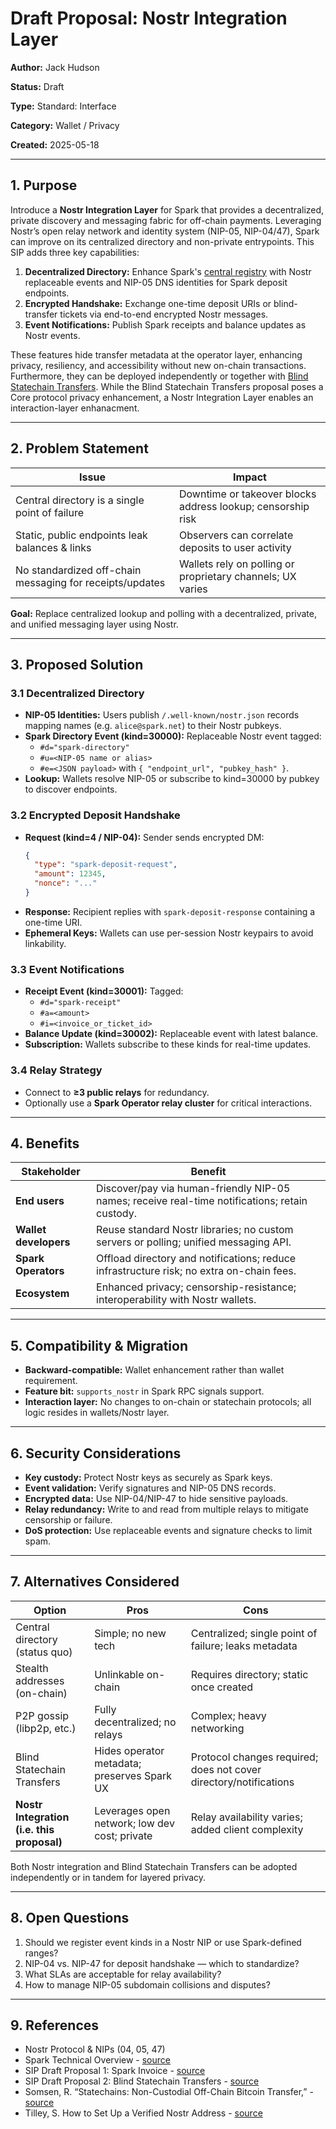 # Draft Proposal: Nostr Integration Layer

**Author:** Jack Hudson

**Status:** Draft

**Type:** Standard: Interface

**Category:** Wallet / Privacy

**Created:** 2025-05-18

---

## 1. Purpose

Introduce a **Nostr Integration Layer** for Spark that provides a decentralized, private discovery and messaging fabric for off-chain payments. Leveraging Nostr’s open relay network and identity system (NIP-05, NIP-04/47), Spark can improve on its centralized directory and non-private entrypoints. This SIP adds three key capabilities:

1. **Decentralized Directory:** Enhance Spark's [central registry](https://sparkscan.io) with Nostr replaceable events and NIP-05 DNS identities for Spark deposit endpoints.
2. **Encrypted Handshake:** Exchange one-time deposit URIs or blind-transfer tickets via end-to-end encrypted Nostr messages.
3. **Event Notifications:** Publish Spark receipts and balance updates as Nostr events.

These features hide transfer metadata at the operator layer, enhancing privacy, resiliency, and accessibility without new on-chain transactions. Furthermore, they can be deployed independently or together with [Blind Statechain Transfers](https://github.com/buildonspark/sip/issues/2). While the Blind Statechain Transfers proposal poses a Core protocol privacy enhancement, a Nostr Integration Layer enables an interaction-layer enhanacment.

---

## 2. Problem Statement

| Issue                                                    | Impact                                                      |
| -------------------------------------------------------- | ----------------------------------------------------------- |
| Central directory is a single point of failure           | Downtime or takeover blocks address lookup; censorship risk |
| Static, public endpoints leak balances & links           | Observers can correlate deposits to user activity           |
| No standardized off-chain messaging for receipts/updates | Wallets rely on polling or proprietary channels; UX varies  |

**Goal:** Replace centralized lookup and polling with a decentralized, private, and unified messaging layer using Nostr.

---

## 3. Proposed Solution

### 3.1 Decentralized Directory

- **NIP-05 Identities:** Users publish `/.well-known/nostr.json` records mapping names (e.g. `alice@spark.net`) to their Nostr pubkeys.
- **Spark Directory Event (kind=30000):** Replaceable Nostr event tagged:
  - `#d="spark-directory"`
  - `#u=<NIP-05 name or alias>`
  - `#e=<JSON payload>` with `{ "endpoint_url", "pubkey_hash" }`.
- **Lookup:** Wallets resolve NIP-05 or subscribe to kind=30000 by pubkey to discover endpoints.

### 3.2 Encrypted Deposit Handshake

- **Request (kind=4 / NIP-04):** Sender sends encrypted DM:
  ```json
  {
    "type": "spark-deposit-request",
    "amount": 12345,
    "nonce": "..."
  }
  ```
- **Response:** Recipient replies with `spark-deposit-response` containing a one-time URI.
- **Ephemeral Keys:** Wallets can use per-session Nostr keypairs to avoid linkability.

### 3.3 Event Notifications

- **Receipt Event (kind=30001):** Tagged:
  - `#d="spark-receipt"`
  - `#a=<amount>`
  - `#i=<invoice_or_ticket_id>`
- **Balance Update (kind=30002):** Replaceable event with latest balance.
- **Subscription:** Wallets subscribe to these kinds for real-time updates.

### 3.4 Relay Strategy

- Connect to **≥3 public relays** for redundancy.
- Optionally use a **Spark Operator relay cluster** for critical interactions.

---

## 4. Benefits

| Stakeholder           | Benefit                                                                                        |
| --------------------- | ---------------------------------------------------------------------------------------------- |
| **End users**         | Discover/pay via human-friendly NIP-05 names; receive real-time notifications; retain custody. |
| **Wallet developers** | Reuse standard Nostr libraries; no custom servers or polling; unified messaging API.           |
| **Spark Operators**   | Offload directory and notifications; reduce infrastructure risk; no extra on-chain fees.       |
| **Ecosystem**         | Enhanced privacy; censorship-resistance; interoperability with Nostr wallets.                  |

---

## 5. Compatibility & Migration

- **Backward-compatible:** Wallet enhancement rather than wallet requirement.
- **Feature bit:** `supports_nostr` in Spark RPC signals support.
- **Interaction layer:** No changes to on-chain or statechain protocols; all logic resides in wallets/Nostr layer.

---

## 6. Security Considerations

- **Key custody:** Protect Nostr keys as securely as Spark keys.
- **Event validation:** Verify signatures and NIP-05 DNS records.
- **Encrypted data:** Use NIP-04/NIP-47 to hide sensitive payloads.
- **Relay redundancy:** Write to and read from multiple relays to mitigate censorship or failure.
- **DoS protection:** Use replaceable events and signature checks to limit spam.

---

## 7. Alternatives Considered

| Option                                     | Pros                                          | Cons                                                              |
| ------------------------------------------ | --------------------------------------------- | ----------------------------------------------------------------- |
| Central directory (status quo)             | Simple; no new tech                           | Centralized; single point of failure; leaks metadata              |
| Stealth addresses (on-chain)               | Unlinkable on-chain                           | Requires directory; static once created                           |
| P2P gossip (libp2p, etc.)                  | Fully decentralized; no relays                | Complex; heavy networking                                         |
| Blind Statechain Transfers                 | Hides operator metadata; preserves Spark UX   | Protocol changes required; does not cover directory/notifications |
| **Nostr Integration (i.e. this proposal)** | Leverages open network; low dev cost; private | Relay availability varies; added client complexity                |

Both Nostr integration and Blind Statechain Transfers can be adopted independently or in tandem for layered privacy.

---

## 8. Open Questions

1. Should we register event kinds in a Nostr NIP or use Spark-defined ranges?
2. NIP-04 vs. NIP-47 for deposit handshake — which to standardize?
3. What SLAs are acceptable for relay availability?
4. How to manage NIP-05 subdomain collisions and disputes?

---

## 9. References

- Nostr Protocol & NIPs (04, 05, 47)
- Spark Technical Overview - [source](https://docs.spark.money/spark/spark-tldr)
- SIP Draft Proposal 1: Spark Invoice - [source](https://github.com/buildonspark/sip/issues/1)
- SIP Draft Proposal 2: Blind Statechain Transfers - [source](https://github.com/buildonspark/sip/issues/2)
- Somsen, R. “Statechains: Non-Custodial Off-Chain Bitcoin Transfer,” - [source](https://medium.com/@RubenSomsen/statechains-non-custodial-off-chain-bitcoin-transfer-1ae4845a4a39)
- Tilley, S. How to Set Up a Verified Nostr Address - [source](https://wedistribute.org/2024/05/nostr-nip-05/)
